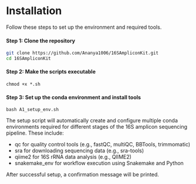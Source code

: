 # Installation

Follow these steps to set up the environment and required tools.

#### Step 1: Clone the repository

```bash
git clone https://github.com/Ananya1006/16SAmpliconKit.git
cd 16SAmpliconKit
```
#### Step 2: Make the scripts executable
``` 
chmod +x *.sh
```
#### Step 3: Set up the conda environment and install tools
```
bash A1_setup_env.sh
```
The setup script will automatically create and configure multiple conda environments required for different stages of the 16S amplicon sequencing pipeline. These include:
- qc for quality control tools (e.g., fastQC, multiQC, BBTools, trimmomatic)
- sra for downloading sequencing data (e.g., sra-tools)
- qiime2 for 16S rRNA data analysis (e.g., QIIME2)
- snakemake_env for workflow execution using Snakemake and Python

After successful setup, a confirmation message will be printed.

